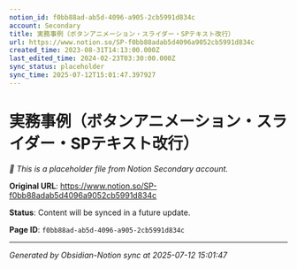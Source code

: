 ```yaml
---
notion_id: f0bb88ad-ab5d-4096-a905-2cb5991d834c
account: Secondary
title: 実務事例（ボタンアニメーション・スライダー・SPテキスト改行）
url: https://www.notion.so/SP-f0bb88adab5d4096a9052cb5991d834c
created_time: 2023-08-31T14:13:00.000Z
last_edited_time: 2024-02-23T03:30:00.000Z
sync_status: placeholder
sync_time: 2025-07-12T15:01:47.397927
---
```


# 実務事例（ボタンアニメーション・スライダー・SPテキスト改行）

*🔄 This is a placeholder file from Notion Secondary account.*

**Original URL**: https://www.notion.so/SP-f0bb88adab5d4096a9052cb5991d834c

**Status**: Content will be synced in a future update.

**Page ID**: `f0bb88ad-ab5d-4096-a905-2cb5991d834c`

---

*Generated by Obsidian-Notion sync at 2025-07-12 15:01:47*
